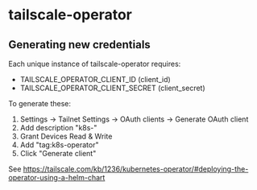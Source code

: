 # tailscale-operator

## Generating new credentials

Each unique instance of tailscale-operator requires:

- TAILSCALE_OPERATOR_CLIENT_ID (client_id)
- TAILSCALE_OPERATOR_CLIENT_SECRET (client_secret)

To generate these:

1. Settings -> Tailnet Settings -> OAuth clients -> Generate OAuth client
2. Add description "k8s-<cluster-name>"
3. Grant Devices Read & Write
4. Add "tag:k8s-operator"
5. Click "Generate client"

See https://tailscale.com/kb/1236/kubernetes-operator/#deploying-the-operator-using-a-helm-chart
